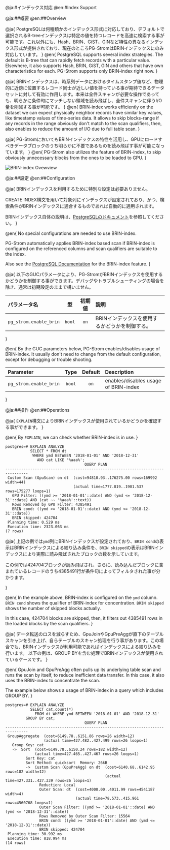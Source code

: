 @ja:#インデックス対応
@en:#Index Support

@ja:##概要
@en:##Overview

@ja{
PostgreSQLは何種類かのインデックス形式に対応しており、デフォルトで選択されるB-treeインデックスは特定の値を持つレコードを高速に検索する事が可能です。これ以外にも、Hash、BRIN、GiST、GINなど特性の異なるインデックス形式が提供されており、現在のところPG-StromはBRINインデックスにのみ対応しています。
}
@en{
PostgreSQL supports several index strategies. The default is B-tree that can rapidly fetch records with a particular value. Elsewhere, it also supports Hash, BRIN, GiST, GIN and others that have own characteristics for each.
PG-Strom supports only BRIN-index right now.
}

@ja{
BRINインデックスは、時系列データにおけるタイムスタンプ値など、物理的に近傍に位置するレコード同士が近しい値を持っている事が期待できるデータセットに対して有効に作用します。本来は全件スキャンが必要な操作であっても、明らかに条件句にマッチしない領域を読み飛ばし、全件スキャンに伴うI/O量を削減する事が可能です。
}
@en{
BRIN-index works efficiently on the dataset we can expect physically neighbor records have similar key values, like timestamp values of time-series data.
It allows to skip blocks-range if any records in the range obviously don't match to the scan qualifiers, then, also enables to reduce the amount of I/O due to full table scan.
}

@ja{
PG-StromにおいてもBRINインデックスの特性を活用し、GPUにロードすべきデータブロックのうち明らかに不要であるものを読み飛ばす事が可能になっています。
}
@en{
PG-Strom also utilizes the feature of BRIN-index, to skip obviously unnecessary blocks from the ones to be loaded to GPU.
}

![BRIN-index Ovewview](./img/brin-index-overview.png)

@ja:##設定
@en:##Configuration

@ja{
BRINインデックスを利用するために特別な設定は必要ありません。

CREATE INDEX構文を用いて対象列にインデックスが設定されており、かつ、検索条件がBRINインデックスに適合するものであれば自動的に適用されます。

BRINインデックス自体の説明は、[PostgreSQLのドキュメント](https://www.postgresql.jp/document/current/html/brin.html)を参照してください。
}

@en{
No special configurations are needed to use BRIN-index.

PG-Strom automatically applies BRIN-index based scan if BRIN-index is configured on the referenced columns and scan qualifiers are suitable to the index.

Also see the [PostgreSQL Documentation](https://www.postgresql.org/docs/current/static/brin.html) for the BRIN-index feature.
}


@ja{
以下のGUCパラメータにより、PG-StromがBRINインデックスを使用するかどうかを制御する事ができます。デバッグやトラブルシューティングの場合を除き、通常は初期設定のままで構いません。

|パラメータ名          |型    |初期値|説明       |
|:---------------------|:----:|:----:|:----------|
|`pg_strom.enable_brin`|`bool`|`on`  |BRINインデックスを使用するかどうかを制御する。|

}

@en{
By the GUC parameters below, PG-Strom enables/disables usage of BRIN-index. It usually don't need to change from the default configuration, except for debugging or trouble shooting.

|Parameter             |Type  |Default|Description|
|:---------------------|:----:|:-----:|:----------|
|`pg_strom.enable_brin`|`bool`|`on`   |enables/disables usage of BRIN-index|
}

@ja:##操作
@en:##Operations

@ja{
`EXPLAIN`構文によりBRINインデックスが使用されているかどうかを確認する事ができます。
}

@en{
By `EXPLAIN`, we can check whether BRIN-index is in use.
}

```
postgres=# EXPLAIN ANALYZE
           SELECT * FROM dt
            WHERE ymd BETWEEN '2018-01-01' AND '2018-12-31'
              AND cat LIKE '%aaa%';
                                   QUERY PLAN
--------------------------------------------------------------------------------
 Custom Scan (GpuScan) on dt  (cost=94810.93..176275.00 rows=169992 width=44)
                              (actual time=1777.819..1901.537 rows=175277 loops=1)
   GPU Filter: ((ymd >= '2018-01-01'::date) AND (ymd <= '2018-12-31'::date) AND (cat ~~ '%aaa%'::text))
   Rows Removed by GPU Filter: 4385491
   BRIN cond: ((ymd >= '2018-01-01'::date) AND (ymd <= '2018-12-31'::date))
   BRIN skipped: 424704
 Planning time: 0.529 ms
 Execution time: 2323.063 ms
(7 rows)
```

@ja{
上記の例では`ymd`列にBRINインデックスが設定されており、`BRIN cond`の表示はBRINインデックスによる絞り込み条件を、`BRIN skipped`の表示はBRINインデックスにより実際に読み飛ばされたブロックの数を示しています。

この例では424704ブロックが読み飛ばされ、さらに、読み込んだブロックに含まれているレコードのうち4385491行が条件句によってフィルタされた事が分かります。

}

@en{
In the example above, BRIN-index is configured on the `ymd` column. `BRIN cond` shows the qualifier of BRIN-index for concentration. `BRIN skipped` shows the number of skipped blocks actually.

In this case, 424704 blocks are skipped, then, it filters out 4385491 rows in the loaded blocks by the scan qualifiers.
}

@ja{
データ転送のロスを減らすため、GpuJoinやGpuPreAggが直下のテーブルスキャンを引き上げ、自らテーブルのスキャン処理を行う事があります。この場合でも、BRINインデックスが利用可能であればインデックスによる絞り込みを行います。
以下の例は、GROUP BYを含む処理でBRINインデックスが使用されているケースです。
}

@en{
GpuJoin and GpuPreAgg often pulls up its underlying table scan and runs the scan by itself, to reduce inefficient data transfer. In this case, it also uses the BRIN-index to concentrate the scan.

The example below shows a usage of BRIN-index in a query which includes GROUP BY.
}

```
postgres=# EXPLAIN ANALYZE
           SELECT cat,count(*)
             FROM dt WHERE ymd BETWEEN '2018-01-01' AND '2018-12-31'
         GROUP BY cat;
                                   QUERY PLAN
--------------------------------------------------------------------------------
 GroupAggregate  (cost=6149.78..6151.86 rows=26 width=12)
                 (actual time=427.482..427.499 rows=26 loops=1)
   Group Key: cat
   ->  Sort  (cost=6149.78..6150.24 rows=182 width=12)
             (actual time=427.465..427.467 rows=26 loops=1)
         Sort Key: cat
         Sort Method: quicksort  Memory: 26kB
         ->  Custom Scan (GpuPreAgg) on dt  (cost=6140.68..6142.95 rows=182 width=12)
                                            (actual time=427.331..427.339 rows=26 loops=1)
               Reduction: Local
               Outer Scan: dt  (cost=4000.00..4011.99 rows=4541187 width=4)
                               (actual time=78.573..415.961 rows=4560768 loops=1)
               Outer Scan Filter: ((ymd >= '2018-01-01'::date) AND (ymd <= '2018-12-31'::date))
               Rows Removed by Outer Scan Filter: 15564
               BRIN cond: ((ymd >= '2018-01-01'::date) AND (ymd <= '2018-12-31'::date))
               BRIN skipped: 424704
 Planning time: 30.992 ms
 Execution time: 818.994 ms
(14 rows)
```
